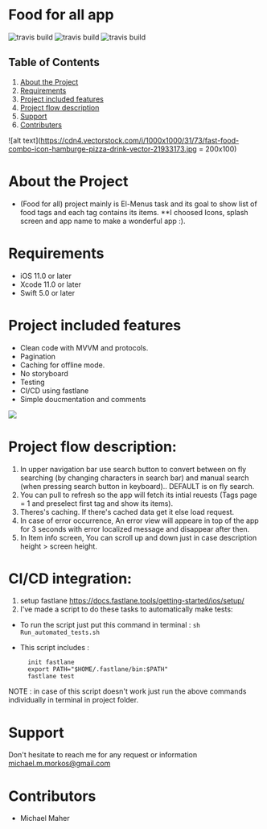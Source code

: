 # Food for all app
![travis build](https://img.shields.io/badge/platform-iOS-F16D39.svg?style=flat&color=green)
![travis build](https://img.shields.io/badge/Swift-5-F16D39.svg?style=flat) 
![travis build](https://img.shields.io/badge/version-1.0-F16D39.svg?style=flat&color=green)

## Table of Contents
1. [About the Project](#About-the-project)
1. [Requirements](#Requirements)
1. [Project included features](#Project-included-features)
1. [Project flow description](#Project-flow-description)
1. [Support](#Support)
1. [Contributers](#Contributors)

![alt text](https://cdn4.vectorstock.com/i/1000x1000/31/73/fast-food-combo-icon-hamburge-pizza-drink-vector-21933173.jpg = 200x100)


# About the Project
   - (Food for all)  project mainly is El-Menus task and its goal to show list of food tags and each tag contains its items.
   **I choosed Icons, splash screen and app name to make a wonderful app :).
 
# Requirements

- iOS 11.0 or later
- Xcode 11.0 or later
- Swift 5.0 or later


# Project included features
- Clean code with MVVM and protocols.
- Pagination
- Caching for offline mode.
- No storyboard 
- Testing
- CI/CD using fastlane
- Simple doucmentation and comments


![](Gif/demo.gif)


# Project flow description:
1. In upper navigation bar use search button to convert between on fly searching (by changing characters in search bar) and manual search (when pressing search button in keyboard).. DEFAULT is on fly search.
1. You can pull to refresh so the app will fetch its intial reuests (Tags page = 1 and preselect first tag and show its items).
1. Theres's caching. If there's cached data get it else load request.
1. In case of error occurrence, An error view will appeare in top of the app for 3 seconds with error localized message and disappear after then.
1. In Item info screen, You can scroll up and down just in case description height > screen height.

# CI/CD integration:
1. setup fastlane <https://docs.fastlane.tools/getting-started/ios/setup/>
1. I've made a script to do these tasks to automatically make tests:

* To run the script just put this command in terminal :
   `sh Run_automated_tests.sh`
   
* This script includes :

        init fastlane
        export PATH="$HOME/.fastlane/bin:$PATH"  
        fastlane test
NOTE :
in case of this script doesn't work just run the above commands individually in terminal in project folder.

# Support 
Don't hesitate to reach me for any request or information  <michael.m.morkos@gmail.com>

# Contributors
- Michael Maher 


